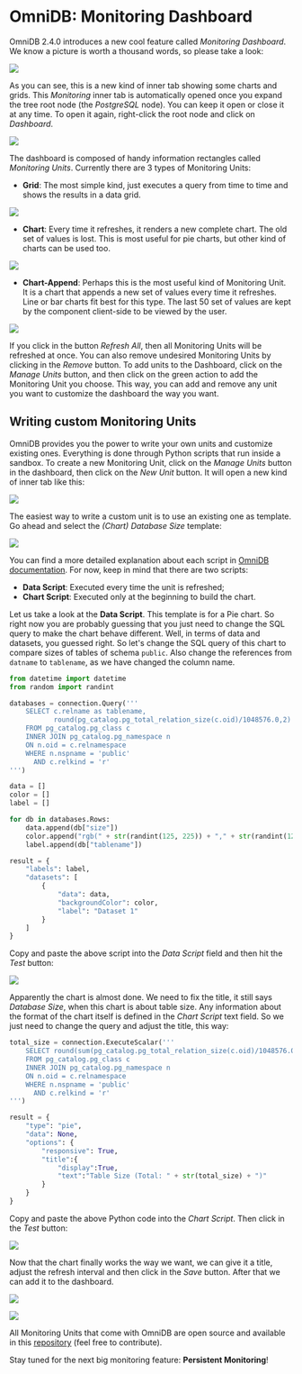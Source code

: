 # OmniDB: Monitoring Dashboard

OmniDB 2.4.0 introduces a new cool feature called *Monitoring Dashboard*. We
know a picture is worth a thousand words, so please take a look:

![](image_091.png)

As you can see, this is a new kind of inner tab showing some charts and grids.
This *Monitoring* inner tab is automatically opened once you expand the tree
root node (the *PostgreSQL* node). You can keep it open or close it at any time.
To open it again, right-click the root node and click on *Dashboard*.

![](image_092.png)

The dashboard is composed of handy information rectangles called *Monitoring
Units*. Currently there are 3 types of Monitoring Units:

- **Grid**: The most simple kind, just executes a query from time to time and
shows the results in a data grid.

![](image_094.png)

- **Chart**: Every time it refreshes, it renders a new complete chart. The old
set of values is lost. This is most useful for pie charts, but other kind of
charts can be used too.

![](image_095.png)

- **Chart-Append**: Perhaps this is the most useful kind of Monitoring Unit.
It is a chart that appends a new set of values every time it refreshes. Line or
bar charts fit best for this type. The last 50 set of values are kept by the
component client-side to be viewed by the user.

![](image_096.png)

If you click in the button *Refresh All*, then all Monitoring Units will be
refreshed at once. You can also remove undesired Monitoring Units by clicking in
the *Remove* button. To add units to the Dashboard, click on the *Manage Units*
button, and then click on the green action to add the Monitoring Unit you
choose. This way, you can add and remove any unit you want to customize the
dashboard the way you want.

## Writing custom Monitoring Units

OmniDB provides you the power to write your own units and customize existing
ones. Everything is done through Python scripts that run inside a sandbox. To
create a new Monitoring Unit, click on the *Manage Units* button in the
dashboard, then click on the *New Unit* button. It will open a new kind of inner
tab like this:

![](image_101.png)

The easiest way to write a custom unit is to use an existing one as template. Go
ahead and select the *(Chart) Database Size* template:

![](image_106.png)

You can find a more detailed explanation about each script in
[OmniDB documentation](https://omnidb.org/en/documentation-en/14-monitoring-dashboard-en).
For now, keep in mind that there are two scripts:

- **Data Script**: Executed every time the unit is refreshed;
- **Chart Script**: Executed only at the beginning to build the chart.

Let us take a look at the **Data Script**. This template is for a Pie chart. So
right now you are probably guessing that you just need to change the SQL query
to make the chart behave different. Well, in terms of data and datasets, you
guessed right. So let's change the SQL query of this chart to compare sizes of
tables of schema `public`. Also change the references from `datname` to
`tablename`, as we have changed the column name.

```python
from datetime import datetime
from random import randint

databases = connection.Query('''
    SELECT c.relname as tablename,
           round(pg_catalog.pg_total_relation_size(c.oid)/1048576.0,2) AS size
    FROM pg_catalog.pg_class c
    INNER JOIN pg_catalog.pg_namespace n
    ON n.oid = c.relnamespace
    WHERE n.nspname = 'public'
      AND c.relkind = 'r'
''')

data = []
color = []
label = []

for db in databases.Rows:
    data.append(db["size"])
    color.append("rgb(" + str(randint(125, 225)) + "," + str(randint(125, 225)) + "," + str(randint(125, 225)) + ")")
    label.append(db["tablename"])

result = {
    "labels": label,
    "datasets": [
        {
            "data": data,
            "backgroundColor": color,
            "label": "Dataset 1"
        }
    ]
}
```

Copy and paste the above script into the *Data Script* field and then hit the
*Test* button:

![](image_107.png)

Apparently the chart is almost done. We need to fix the title, it still says
*Database Size*, when this chart is about table size. Any information about the
format of the chart itself is defined in the *Chart Script* text field. So we
just need to change the query and adjust the title, this way:

```python
total_size = connection.ExecuteScalar('''
    SELECT round(sum(pg_catalog.pg_total_relation_size(c.oid)/1048576.0),2) AS size
    FROM pg_catalog.pg_class c
    INNER JOIN pg_catalog.pg_namespace n
    ON n.oid = c.relnamespace
    WHERE n.nspname = 'public'
      AND c.relkind = 'r'
''')

result = {
    "type": "pie",
    "data": None,
    "options": {
        "responsive": True,
        "title":{
            "display":True,
            "text":"Table Size (Total: " + str(total_size) + ")"
        }
    }
}
```

Copy and paste the above Python code into the *Chart Script*. Then click in the
*Test* button:

![](image_108.png)

Now that the chart finally works the way we want, we can give it a title, adjust
the refresh interval and then click in the *Save* button. After that we can add
it to the dashboard.

![](image_109.png)

![](image_110.png)

All Monitoring Units that come with OmniDB are open source and available in this
[repository](https://github.com/OmniDB/monitors) (feel free to contribute).

Stay tuned for the next big monitoring feature: **Persistent Monitoring**!
